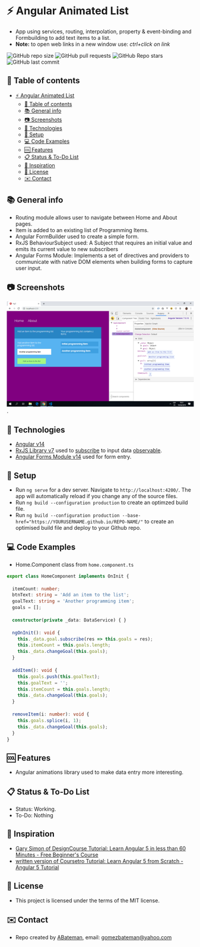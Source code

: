 # :zap: Angular Animated List

* App using services, routing, interpolation, property & event-binding and Formbuilding to add text items to a list.
* **Note:** to open web links in a new window use: _ctrl+click on link_

![GitHub repo size](https://img.shields.io/github/repo-size/AndrewJBateman/angular-animated-list?style=plastic)
![GitHub pull requests](https://img.shields.io/github/issues-pr/AndrewJBateman/angular-animated-list?style=plastic)
![GitHub Repo stars](https://img.shields.io/github/stars/AndrewJBateman/angular-animated-list?style=plastic)
![GitHub last commit](https://img.shields.io/github/last-commit/AndrewJBateman/angular-animated-list?style=plastic)

## :page_facing_up: Table of contents

* [:zap: Angular Animated List](#zap-angular-animated-list)
  * [:page_facing_up: Table of contents](#page_facing_up-table-of-contents)
  * [:books: General info](#books-general-info)
  * [:camera: Screenshots](#camera-screenshots)
  * [:signal_strength: Technologies](#signal_strength-technologies)
  * [:floppy_disk: Setup](#floppy_disk-setup)
  * [:computer: Code Examples](#computer-code-examples)
  * [:cool: Features](#cool-features)
  * [:clipboard: Status & To-Do List](#clipboard-status--to-do-list)
  * [:clap: Inspiration](#clap-inspiration)
  * [:file_folder: License](#file_folder-license)
  * [:envelope: Contact](#envelope-contact)

## :books: General info

* Routing module allows user to navigate between Home and About pages.
* Item is added to an existing list of Programming Items.
* Angular FormBuilder used to create a simple form.
* RxJS BehaviourSubject used: A Subject that requires an initial value and emits its current value to new subscribers
* Angular Forms Module: Implements a set of directives and providers to communicate with native DOM elements when building forms to capture user input.

## :camera: Screenshots

![Example screenshot](./img/list-items.png).

## :signal_strength: Technologies

* [Angular v14](https://angular.io/)
* [RxJS Library v7](https://angular.io/guide/rx-library) used to [subscribe](http://reactivex.io/documentation/operators/subscribe.html) to input data [observable](http://reactivex.io/documentation/observable.html).
* [Angular Forms Module v14](https://angular.io/api/forms) used for form entry.

## :floppy_disk: Setup

* Run `ng serve` for a dev server. Navigate to `http://localhost:4200/`. The app will automatically reload if you change any of the source files.
* Run `ng build --configuration production` to create an optimzed build file.
* Run `ng build --configuration production --base-href="https://YOURUSERNAME.github.io/REPO-NAME/"` to create an optimised build file and deploy to your Github repo.

## :computer: Code Examples

* Home.Component class from `home.component.ts`

```typescript
export class HomeComponent implements OnInit {

  itemCount: number;
  btnText: string = 'Add an item to the list';
  goalText: string = 'Another programming item';
  goals = [];

  constructor(private _data: DataService) { }

  ngOnInit(): void {
    this._data.goal.subscribe(res => this.goals = res);
    this.itemCount = this.goals.length;
    this._data.changeGoal(this.goals);
  }

  addItem(): void {
    this.goals.push(this.goalText);
    this.goalText = '';
    this.itemCount = this.goals.length;
    this._data.changeGoal(this.goals);
  }

  removeItem(i: number): void {
    this.goals.splice(i, 1);
    this._data.changeGoal(this.goals);
  }
}
```

## :cool: Features

* Angular animations library used to make data entry more interesting.

## :clipboard: Status & To-Do List

* Status: Working.
* To-Do: Nothing

## :clap: Inspiration

* [Gary Simon of DesignCourse Tutorial: Learn Angular 5 in less than 60 Minutes - Free Beginner's Course](https://www.youtube.com/watch?v=oa9cnWTpqP8&t=50s)
* [written version of Coursetro Tutorial: Learn Angular 5 from Scratch - Angular 5 Tutorial](https://coursetro.com/courses/19/Learn-Angular-5-from-Scratch---Angular-5-Tutorial)

## :file_folder: License

* This project is licensed under the terms of the MIT license.

## :envelope: Contact

* Repo created by [ABateman](https://github.com/AndrewJBateman), email: gomezbateman@yahoo.com
